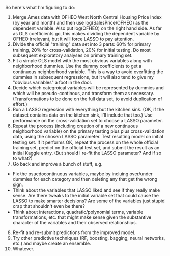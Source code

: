 So here's what I'm figuring to do:
1. Merge Ames data with OFHEO West North Central Housing Price Index (by year and month) and then use log(SalesPrice/OFHEO)
as the dependent variable.  Also put log(OFHEO) on the right hand side.  As far as OLS coefficients go, this makes dividing
the dependent variable by OFHEO irrelevant, but it will force LASSO to pay attention.
2. Divide the official "training" data set into 3 parts: 60% for primary training, 20% for cross-validation, 20% for initial
testing.
Do most subsequent exploratory analyses on primary training set.
3. Fit a simple OLS model with the most obvious variables along with neighborhood dummies.  Use the dummy coefficients to
get a continuous neighborhood variable.  This is a way to avoid overfitting the dummies in subsequent regressions, but it
will also tend to give my "obvious variables" a foot in the door.
4. Decide which categroical variables will be represented by dummies and which will be pseudo-continous, and transform them
as necessary.  (Transformations to be done on the full data set, to avoid duplication of effort.)
5. Run a LASSO regression with everything but the kitchen sink.  (OK, if the dataset contains data on the kitchen sink,
I'll include that too.)  Use performance on the cross-validation set to choose a LASSO parameter.
6. Repeat the process (including creation of a new continuous neighborhood variable) on the primary testing plus
plus cross-validation data, using the chosen LASSO parameter.  Test resulting model on initial testing set.  If it performs OK,
repeat the process on the whole official training set, predict on the official test set, and submit the result as an initial
Kaggle entry.  (But should I re-fit the LASSO parameter?  And if so to what?)
7. Go back and improve a bunch of stuff, e.g.
- Fix the psuedocontinuous variables, maybe by incluing over/under dummies for each category and then deleting any that get
the wrong sign.
- Think about the variables that LASSO liked and see if they really make sense.  Are there tweaks to the initial variable set
that could cause the LASSO to make smarter decisions?  Are some of the variables just stupid crap that shouldn't even be there?
- Think about interactions, quadratic/polynomial terms, variable transformations, etc. that might make sense given the
substantive character of the variables and their observed relationships.
8. Re-fit and re-submit predictions from the improved model.
9. Try other predictive techniques (RF, boosting, bagging, neural networks, etc.) and maybe create an ensemble.
10. Whatever.
